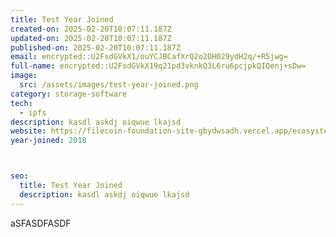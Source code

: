 ```yaml
---
title: Test Year Joined
created-on: 2025-02-20T10:07:11.187Z
updated-on: 2025-02-20T10:07:11.187Z
published-on: 2025-02-20T10:07:11.187Z
email: encrypted::U2FsdGVkX1/ouYCJBCafXrQ2o2DH029ydH2q/+R5jwg=
full-name: encrypted::U2FsdGVkX19q21pd3vknkQ3L6ru6pcjpkQIQenj+sDw=
image:
  src: /assets/images/test-year-joined.png
category: storage-software
tech:
  - ipfs
description: kasdl askdj oiqwue lkajsd
website: https://filecoin-foundation-site-gbydwsadh.vercel.app/ecosystem-explorer/project-form
year-joined: 2018



seo:
  title: Test Year Joined
  description: kasdl askdj oiqwue lkajsd
---
```


aSFASDFASDF
